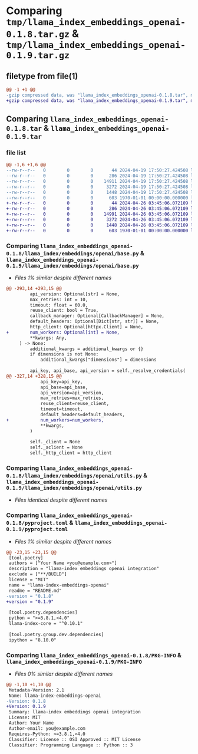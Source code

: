 # Comparing `tmp/llama_index_embeddings_openai-0.1.8.tar.gz` & `tmp/llama_index_embeddings_openai-0.1.9.tar.gz`

## filetype from file(1)

```diff
@@ -1 +1 @@
-gzip compressed data, was "llama_index_embeddings_openai-0.1.8.tar", max compression
+gzip compressed data, was "llama_index_embeddings_openai-0.1.9.tar", max compression
```

## Comparing `llama_index_embeddings_openai-0.1.8.tar` & `llama_index_embeddings_openai-0.1.9.tar`

### file list

```diff
@@ -1,6 +1,6 @@
--rw-r--r--   0        0        0       44 2024-04-19 17:50:27.424508 llama_index_embeddings_openai-0.1.8/README.md
--rw-r--r--   0        0        0      286 2024-04-19 17:50:27.424508 llama_index_embeddings_openai-0.1.8/llama_index/embeddings/openai/__init__.py
--rw-r--r--   0        0        0    14911 2024-04-19 17:50:27.424508 llama_index_embeddings_openai-0.1.8/llama_index/embeddings/openai/base.py
--rw-r--r--   0        0        0     3272 2024-04-19 17:50:27.424508 llama_index_embeddings_openai-0.1.8/llama_index/embeddings/openai/utils.py
--rw-r--r--   0        0        0     1448 2024-04-19 17:50:27.424508 llama_index_embeddings_openai-0.1.8/pyproject.toml
--rw-r--r--   0        0        0      603 1970-01-01 00:00:00.000000 llama_index_embeddings_openai-0.1.8/PKG-INFO
+-rw-r--r--   0        0        0       44 2024-04-26 03:45:06.072109 llama_index_embeddings_openai-0.1.9/README.md
+-rw-r--r--   0        0        0      286 2024-04-26 03:45:06.072109 llama_index_embeddings_openai-0.1.9/llama_index/embeddings/openai/__init__.py
+-rw-r--r--   0        0        0    14991 2024-04-26 03:45:06.072109 llama_index_embeddings_openai-0.1.9/llama_index/embeddings/openai/base.py
+-rw-r--r--   0        0        0     3272 2024-04-26 03:45:06.072109 llama_index_embeddings_openai-0.1.9/llama_index/embeddings/openai/utils.py
+-rw-r--r--   0        0        0     1448 2024-04-26 03:45:06.072109 llama_index_embeddings_openai-0.1.9/pyproject.toml
+-rw-r--r--   0        0        0      603 1970-01-01 00:00:00.000000 llama_index_embeddings_openai-0.1.9/PKG-INFO
```

### Comparing `llama_index_embeddings_openai-0.1.8/llama_index/embeddings/openai/base.py` & `llama_index_embeddings_openai-0.1.9/llama_index/embeddings/openai/base.py`

 * *Files 1% similar despite different names*

```diff
@@ -293,14 +293,15 @@
         api_version: Optional[str] = None,
         max_retries: int = 10,
         timeout: float = 60.0,
         reuse_client: bool = True,
         callback_manager: Optional[CallbackManager] = None,
         default_headers: Optional[Dict[str, str]] = None,
         http_client: Optional[httpx.Client] = None,
+        num_workers: Optional[int] = None,
         **kwargs: Any,
     ) -> None:
         additional_kwargs = additional_kwargs or {}
         if dimensions is not None:
             additional_kwargs["dimensions"] = dimensions
 
         api_key, api_base, api_version = self._resolve_credentials(
@@ -327,14 +328,15 @@
             api_key=api_key,
             api_base=api_base,
             api_version=api_version,
             max_retries=max_retries,
             reuse_client=reuse_client,
             timeout=timeout,
             default_headers=default_headers,
+            num_workers=num_workers,
             **kwargs,
         )
 
         self._client = None
         self._aclient = None
         self._http_client = http_client
```

### Comparing `llama_index_embeddings_openai-0.1.8/llama_index/embeddings/openai/utils.py` & `llama_index_embeddings_openai-0.1.9/llama_index/embeddings/openai/utils.py`

 * *Files identical despite different names*

### Comparing `llama_index_embeddings_openai-0.1.8/pyproject.toml` & `llama_index_embeddings_openai-0.1.9/pyproject.toml`

 * *Files 1% similar despite different names*

```diff
@@ -23,15 +23,15 @@
 [tool.poetry]
 authors = ["Your Name <you@example.com>"]
 description = "llama-index embeddings openai integration"
 exclude = ["**/BUILD"]
 license = "MIT"
 name = "llama-index-embeddings-openai"
 readme = "README.md"
-version = "0.1.8"
+version = "0.1.9"
 
 [tool.poetry.dependencies]
 python = ">=3.8.1,<4.0"
 llama-index-core = "^0.10.1"
 
 [tool.poetry.group.dev.dependencies]
 ipython = "8.10.0"
```

### Comparing `llama_index_embeddings_openai-0.1.8/PKG-INFO` & `llama_index_embeddings_openai-0.1.9/PKG-INFO`

 * *Files 0% similar despite different names*

```diff
@@ -1,10 +1,10 @@
 Metadata-Version: 2.1
 Name: llama-index-embeddings-openai
-Version: 0.1.8
+Version: 0.1.9
 Summary: llama-index embeddings openai integration
 License: MIT
 Author: Your Name
 Author-email: you@example.com
 Requires-Python: >=3.8.1,<4.0
 Classifier: License :: OSI Approved :: MIT License
 Classifier: Programming Language :: Python :: 3
```

